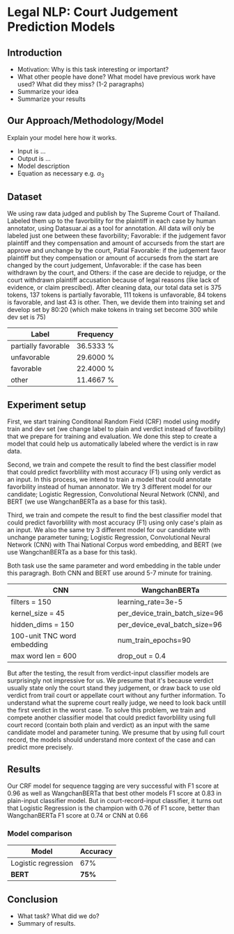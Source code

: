 # Legal NLP: Court Judgement Prediction Models

## Introduction
- Motivation: Why is this task interesting or important? 
- What other people have done? What model have previous work have used? What did they miss?  (1-2 paragraphs)
- Summarize your idea
- Summarize your results

## Our Approach/Methodology/Model 
Explain your model here how it works. 

- Input is ... 
- Output is ...
- Model description 
- Equation as necessary e.g. $\alpha_3$ 

## Dataset
We using raw data judged and publish by The Supreme Court of Thailand. Labeled them up to the favorbility for the plaintiff in each case by human annotator, using Datasuar.ai as a tool for annotation. All data will only be labeled just one between these favorbility; Favorable: if the judgement favor plaintiff and they compensation and amount of accurseds from the start are approve and unchange by the court, Patial Favorable: if the judgement favor plaintiff but they compensation or amount of accurseds from the start are changed by the court judgement, Unfavorable: if the case has been withdrawn by the court, and Others: if the case are decide to rejudge, or the court withdrawn plaintiff accusation because of legal reasons (like lack of evidence, or claim prescibed). After cleaning data, our total data set is 375 tokens, 137 tokens is partially favorable, 111 tokens is unfavorable, 84 tokens is favorable, and last 43 is other. Then, we devide them into training set and develop set by 80:20 (which make tokens in traing set become 300 while dev set is 75)

| Label | Frequency |
|--------|----------|
| partially favorable | 36.5333 % |
| unfavorable | 29.6000 % |
| favorable | 22.4000 % |
| other | 11.4667 % |

## Experiment setup
First, we start training Conditonal Random Field (CRF) model using modify train and dev set (we change label to plain and verdict instead of favorbility) that we prepare for training and evaluation. We done this step to create a model that could help us automatically labeled where the verdict is in raw data.

Second, we train and compete the result to find the best classifier model that could predict favorblility with most accuracy (F1) using only verdict as an input. In this process, we intend to train a model that could annotate favorbility instead of human annonator. We try 3 different model for our candidate; Logistic Regression, Convolutional Neural Network (CNN), and BERT (we use WangchanBERTa as a base for this task).
    
Third, we train and compete the result to find the best classifier model that could predict favorblility with most accuracy (F1) using only case's plain as an input. We also the same try 3 different model for our candidate with unchange parameter tuning; Logistic Regression, Convolutional Neural Network (CNN) with Thai National Corpus word embedding, and BERT (we use WangchanBERTa as a base for this task). 

Both task use the same parameter and word embedding in the table under this paragragh. Both CNN and BERT use around 5-7 minute for training.

| CNN | WangchanBERTa |
|----------|---------------|
| filters = 150 | learning_rate=3e-5 |
| kernel_size = 45 | per_device_train_batch_size=96 |
| hidden_dims = 150 | per_device_eval_batch_size=96 |
| 100-unit TNC word embedding | num_train_epochs=90 |
| max word len = 600 | drop_out = 0.4 |

But after the testing, the result from verdict-input classifier models are surprisingly not impressive for us. We presume that it's because verdict usually state only the court stand they judgement, or draw back to use old verdict from trail court or appellate court without any further information. To understand what the supreme court really judge, we need to look back untill the first verdict in the worst case. To solve this problem, we train and compete another classifier model that could predict favorblility using full court record (contain both plain and verdict) as an input with the same candidate model and parameter tuning. We presume that by using full court record, the models should understand more context of the case and can predict more precisely.

## Results 
Our CRF model for sequence tagging are very successful with F1 score at 0.96 as well as WangchanBERTa that best other models F1 score at 0.83 in plain-input classifier model. But in court-record-input classifier, it turns out that Logistic Regression is the champion with 0.76 of F1 score, better than WangchanBERTa F1 score at 0.74 or CNN at 0.66


### Model comparison
| Model | Accuracy |
|-------|----------|
|Logistic regression | 67%| 
|**BERT** | **75%** | 


## Conclusion
- What task? What did we do? 
- Summary of results.
